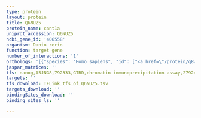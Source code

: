 ```yaml
---
type: protein
layout: protein
title: Q6NUZ5
protein_name: cant1a
uniprot_accession: Q6NUZ5
ncbi_gene_id: '406558'
organism: Danio rerio
function: target gene
number_of_interactions: '1'
orthologs: '[{"species": "Homo sapiens", "id": ["<a href=\"/protein/q8wvq1\">Q8WVQ1</a>"]}, {"species": "Mus musculus", "id": ["<a href=\"/protein/q8vcf1\">Q8VCF1</a>"]}, {"species": "Rattus norvegicus", "id": ["<a href=\"/protein/q8k4y7\">Q8K4Y7</a>"]}, {"species": "Drosophila melanogaster", "id": ["<a href=\"/protein/q9vgn8\">Q9VGN8</a>"]}, {"species": "Caenorhabditis elegans", "id": ["<a href=\"/protein/q19202\">Q19202</a>"]}]'
jaspar_matrices: ''
tfs: nanog,A5JNG8,792333,GTRD,chromatin immunoprecipitation assay,27924024%5Buid%5D,No
targets: ''
tfs_download: TFLink_tfs_of_Q6NUZ5.tsv
targets_download: ''
bindingSites_download: ''
binding_sites_ls: ''

---
```

